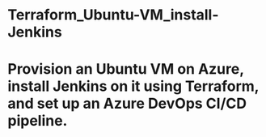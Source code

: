 # Terraform_Ubuntu-VM_install-Jenkins
# Provision an Ubuntu VM on Azure, install Jenkins on it using Terraform, and set up an Azure DevOps CI/CD pipeline.
